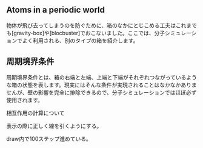 ## Atoms in a periodic world

物体が飛び去ってしまうのを防ぐために、箱のなかにとじこめる工夫はこれまでも[gravity-box]や[blocbuster]でおこないました。ここでは、分子シミュレーションでよく利用される、別のタイプの箱を紹介します。

## 周期境界条件

周期境界条件とは、箱の右端と左端、上端と下端がそれぞれつながっているような箱の状態を表します。現実にはそんな条件が実現されることはなかなかありませんが、壁の影響を完全に排除できるので、分子シミュレーションではほぼ必ず使用されます。

相互作用の計算について

表示の際に正しく線を引くようにする。

draw内で100ステップ進めている。
